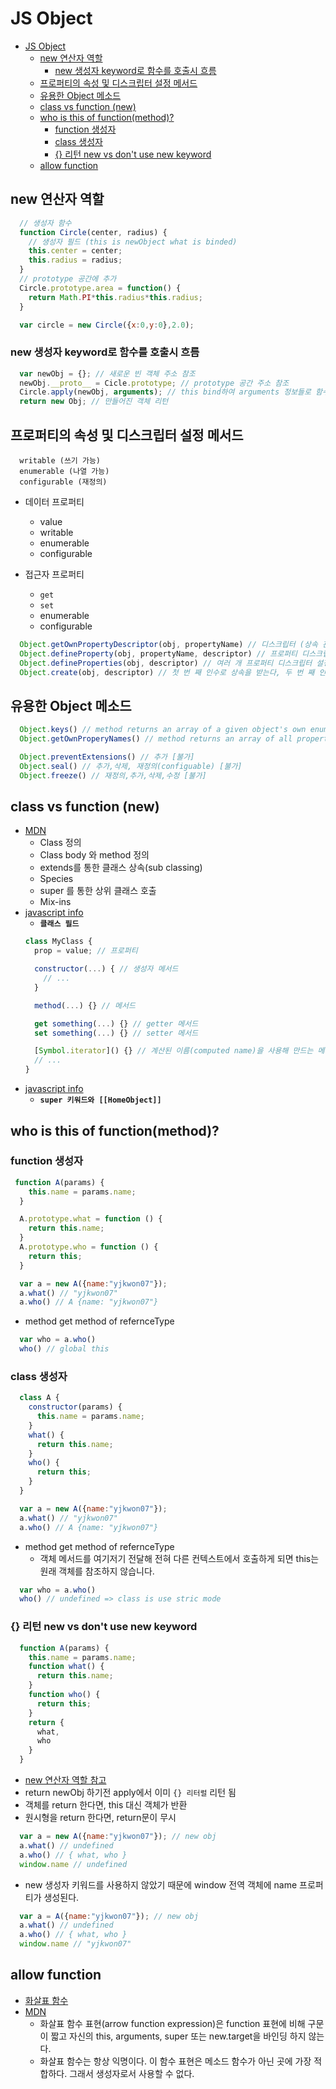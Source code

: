 # JS Object

- [JS Object](#js-object)
  - [new 연산자 역할](#new-연산자-역할)
    - [new 생성자 keyword로 함수를 호출시 흐름](#new-생성자-keyword로-함수를-호출시-흐름)
  - [프로퍼티의 속성 및 디스크립터 설정 메서드](#프로퍼티의-속성-및-디스크립터-설정-메서드)
  - [유용한 Object 메소드](#유용한-object-메소드)
  - [class vs function (new)](#class-vs-function-new)
  - [who is this of function(method)?](#who-is-this-of-functionmethod)
    - [function 생성자](#function-생성자)
    - [class 생성자](#class-생성자)
    - [{} 리턴 new vs don't use new keyword](#-리턴-new-vs-dont-use-new-keyword)
  - [allow function](#allow-function)

## new 연산자 역할

```js
  // 생성자 함수
  function Circle(center, radius) {
    // 생성자 필드 (this is newObject what is binded)
    this.center = center;
    this.radius = radius;
  }
  // prototype 공간에 추가
  Circle.prototype.area = function() {
    return Math.PI*this.radius*this.radius;
  }

  var circle = new Circle({x:0,y:0},2.0);
```

### new 생성자 keyword로 함수를 호출시 흐름

```js
  var newObj = {}; // 새로운 빈 객체 주소 참조
  newObj.__proto__ = Cicle.prototype; // prototype 공간 주소 참조
  Circle.apply(newObj, arguments); // this bind하여 arguments 정보들로 함수 실행 this bind로 인해, 생성자 필드 정보 부여가 됨
  return new Obj; // 만들어진 객체 리턴
```

## 프로퍼티의 속성 및 디스크립터 설정 메서드

```
  writable (쓰기 가능)
  enumerable (나열 가능)
  configurable (재정의)
```

- 데이터 프로퍼티
  - value
  - writable
  - enumerable
  - configurable 

- 접근자 프로퍼티
  - `get`
  - `set`
  - enumerable
  - configurable

```js
  Object.getOwnPropertyDescriptor(obj, propertyName) // 디스크립터 (상속 관계 프로퍼티는 undefined)
  Object.defineProperty(obj, propertyName, descriptor) // 프로퍼티 디스크립터 설정
  Object.defineProperties(obj, descriptor) // 여러 개 프로퍼티 디스크립터 설정
  Object.create(obj, descriptor) // 첫 번 째 인수로 상속을 받는다, 두 번 째 인수에서는 프로퍼티 디스크립터를 작성하여 자신의 프로퍼티로 갖게 된다.
```

## 유용한 Object 메소드

```js
  Object.keys() // method returns an array of a given object's own enumerable property 
  Object.getOwnProperyNames() // method returns an array of all properties (including non-enumerable properties except for those which use Symbol) 

  Object.preventExtensions() // 추가 [불가]
  Object.seal() // 추가,삭제, 재정의(configuable) [불가]
  Object.freeze() // 재정의,추가,삭제,수정 [불가]
```

## class vs function (new)

- [MDN](https://developer.mozilla.org/ko/docs/Web/JavaScript/Reference/Classes)
  - Class 정의
  - Class body 와 method 정의
  - extends를 통한 클래스 상속(sub classing)
  - Species
  - super 를 통한 상위 클래스 호출
  - Mix-ins
- [javascript info](https://ko.javascript.info/class)
  - **`클래스 필드`**
  ```js
  class MyClass {
    prop = value; // 프로퍼티

    constructor(...) { // 생성자 메서드
      // ...
    }

    method(...) {} // 메서드

    get something(...) {} // getter 메서드
    set something(...) {} // setter 메서드

    [Symbol.iterator]() {} // 계산된 이름(computed name)을 사용해 만드는 메서드 (심볼)
    // ...
  }
  ```
- [javascript info](https://ko.javascript.info/class-inheritance#ref-69)
  - **`super 키워드와 [[HomeObject]]`**


## who is this of function(method)?

### function 생성자

```js
 function A(params) {
    this.name = params.name;
  }

  A.prototype.what = function () {
    return this.name;
  }
  A.prototype.who = function () {
    return this;
  }
```

```js
  var a = new A({name:"yjkwon07"});
  a.what() // "yjkwon07"
  a.who() // A {name: "yjkwon07"}
```

- method get method of refernceType

```js
  var who = a.who()
  who() // global this
```

### class 생성자

```js
  class A {
    constructor(params) {
      this.name = params.name;
    }
    what() {
      return this.name;
    }
    who() {
      return this;
    }
  }
```

```js
  var a = new A({name:"yjkwon07"});
  a.what() // "yjkwon07"
  a.who() // A {name: "yjkwon07"}
```

- method get method of refernceType
  - 객체 메서드를 여기저기 전달해 전혀 다른 컨텍스트에서 호출하게 되면 this는 원래 객체를 참조하지 않습니다.

```js
  var who = a.who()
  who() // undefined => class is use stric mode
```

### {} 리턴 new vs don't use new keyword

```js
  function A(params) {
    this.name = params.name;
    function what() {
      return this.name;
    }
    function who() {
      return this;
    }
    return {
      what,
      who
    }
  } 
```

- [new 연산자 역할 참고](#new-연산자-역할)
- return newObj 하기전 apply에서 이미 `{} 리터럴` 리턴 됨
- 객체를 return 한다면, this 대신 객체가 반환
- 원시형을 return 한다면, return문이 무시

```js
  var a = new A({name:"yjkwon07"}); // new obj
  a.what() // undefined
  a.who() // { what, who }
  window.name // undefined
```

- new 생성자 키워드를 사용하지 않았기 때문에 window 전역 객체에 name 프로퍼티가 생성된다.

```js
  var a = A({name:"yjkwon07"}); // new obj
  a.what() // undefined
  a.who() // { what, who }
  window.name // "yjkwon07"
```

## allow function

- [화살표 함수](../ES2018/4.화살표%20함수.js)
- [MDN](https://developer.mozilla.org/ko/docs/Web/JavaScript/Reference/Functions/%EC%95%A0%EB%A1%9C%EC%9A%B0_%ED%8E%91%EC%85%98)
  - 화살표 함수 표현(arrow function expression)은 function 표현에 비해 구문이 짧고  자신의 this, arguments, super 또는 new.target을 바인딩 하지 않는다. 
  - 화살표 함수는 항상 익명이다. 이  함수 표현은 메소드 함수가 아닌 곳에 가장 적합하다. 그래서 생성자로서 사용할 수 없다.